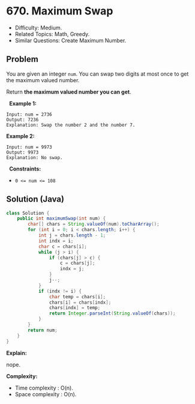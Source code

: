 # 670. Maximum Swap

- Difficulty: Medium.
- Related Topics: Math, Greedy.
- Similar Questions: Create Maximum Number.

## Problem

You are given an integer ```num```. You can swap two digits at most once to get the maximum valued number.

Return **the maximum valued number you can get**.

 
**Example 1:**

```
Input: num = 2736
Output: 7236
Explanation: Swap the number 2 and the number 7.
```

**Example 2:**

```
Input: num = 9973
Output: 9973
Explanation: No swap.
```

 
**Constraints:**


	
- ```0 <= num <= 108```



## Solution (Java)

```java
class Solution {
    public int maximumSwap(int num) {
        char[] chars = String.valueOf(num).toCharArray();
        for (int i = 0; i < chars.length; i++) {
            int j = chars.length - 1;
            int indx = i;
            char c = chars[i];
            while (j > i) {
                if (chars[j] > c) {
                    c = chars[j];
                    indx = j;
                }
                j--;
            }
            if (indx != i) {
                char temp = chars[i];
                chars[i] = chars[indx];
                chars[indx] = temp;
                return Integer.parseInt(String.valueOf(chars));
            }
        }
        return num;
    }
}
```

**Explain:**

nope.

**Complexity:**

* Time complexity : O(n).
* Space complexity : O(n).
